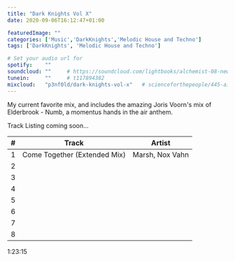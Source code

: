 ```yaml
---
title: "Dark Knights Vol X"
date: 2020-09-06T16:12:47+01:00

featuredImage: ""
categories: ['Music','DarkKnights','Melodic House and Techno']
tags: ['DarkKnights', 'Melodic House and Techno']

# Set your audio url for
spotify:    ""
soundcloud: ""     # https://soundcloud.com/lightbooks/alchemist-08-new-world-order-snip
tunein:     ""     # t117894382
mixcloud:   "p3nf0ld/dark-knights-vol-x"   # scienceforthepeople/445-ai-ant-intelligence
---
```


My current favorite mix, and includes the amazing Joris Voorn's mix of Elderbrook - Numb, a momentus hands in the air anthem.

<!--more-->

Track Listing coming soon...

|  #  | Track     | Artist   |
| --------  | -------- | ------ |
|1| Come Together (Extended Mix)| Marsh, Nox Vahn
|2|
|3| 
|4|
|5|
|6|
|7|
|8|

1:23:15